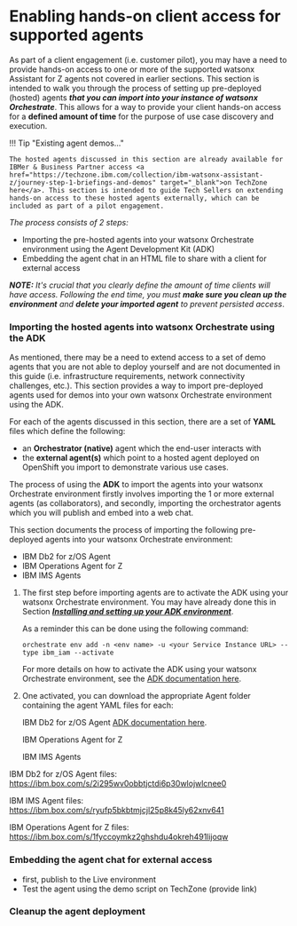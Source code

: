 # Enabling hands-on client access for supported agents

As part of a client engagement (i.e. customer pilot), you may have a need to provide hands-on access to one or more of the supported watsonx Assistant for Z agents not covered in earlier sections. This section is intended to walk you through the process of setting up pre-deployed (hosted) agents ***that you can import into your instance of watsonx Orchestrate***. This allows for a way to provide your client hands-on access for a **defined amount of time** for the purpose of use case discovery and execution. 

!!! Tip "Existing agent demos..."

    The hosted agents discussed in this section are already available for IBMer & Business Partner access <a href="https://techzone.ibm.com/collection/ibm-watsonx-assistant-z/journey-step-1-briefings-and-demos" target="_blank">on TechZone here</a>. This section is intended to guide Tech Sellers on extending hands-on access to these hosted agents externally, which can be included as part of a pilot engagement.

*The process consists of 2 steps:*
- Importing the pre-hosted agents into your watsonx Orchestrate environment using the Agent Development Kit (ADK)
- Embedding the agent chat in an HTML file to share with a client for external access

***NOTE:*** *It's crucial that you clearly define the amount of time clients will have access. Following the end time, you must **make sure you clean up the environment** and **delete your imported agent** to prevent persisted access*.  


### Importing the hosted agents into watsonx Orchestrate using the ADK

As mentioned, there may be a need to extend access to a set of demo agents that you are not able to deploy yourself and are not documented in this guide (i.e. infrastructure requirements, network connectivity challenges, etc.). This section provides a way to import pre-deployed agents used for demos into your own watsonx Orchestrate environment using the ADK. 

For each of the agents discussed in this section, there are a set of **YAML** files which define the following:
- an **Orchestrator (native)** agent which the end-user interacts with
- the **external agent(s)** which point to a hosted agent deployed on OpenShift you import to demonstrate various use cases. 

The process of using the **ADK** to import the agents into your watsonx Orchestrate environment firstly involves importing the 1 or more external agents (as collaborators), and secondly, importing the orchestrator agents which you will publish and embed into a web chat. 

This section documents the process of importing the following pre-deployed agents into your watsonx Orchestrate environment: 
- IBM Db2 for z/OS Agent
- IBM Operations Agent for Z
- IBM IMS Agents

1. The first step before importing agents are to activate the ADK using your watsonx Orchestrate environment. You may have already done this in Section ***[Installing and setting up your ADK environment](../adk/setup.md)***. 
   
    As a reminder this can be done using the following command: 

    ```
    orchestrate env add -n <env name> -u <your Service Instance URL> --type ibm_iam --activate
    ```

    For more details on how to activate the ADK using your watsonx Orchestrate environment, see the <a href="https://developer.watson-orchestrate.ibm.com/getting_started/installing#ibm-cloud" target="_blank">ADK documentation here</a>.


2. One activated, you can download the appropriate Agent folder containing the agent YAML files for each:
   
    IBM Db2 for z/OS Agent 
    <a href="https://developer.watson-orchestrate.ibm.com/getting_started/installing#ibm-cloud" target="_blank">ADK documentation here</a>.

    IBM Operations Agent for Z 

    IBM IMS Agents


IBM Db2 for z/OS Agent files: https://ibm.box.com/s/2i295wv0obbtjctdi6p30wlojwlcnee0

IBM IMS Agent files: https://ibm.box.com/s/ryufp5bkbtmjcjl25p8k45ly62xnv641

IBM Operations Agent for Z files: https://ibm.box.com/s/1fyccoymkz2ghshdu4okreh491lijoqw




### Embedding the agent chat for external access
- first, publish to the Live environment
- Test the agent using the demo script on TechZone (provide link)


### Cleanup the agent deployment
